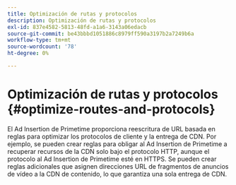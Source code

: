 ```yaml
---
title: Optimización de rutas y protocolos
description: Optimización de rutas y protocolos
exl-id: 837e4582-5813-48fd-a1a6-3143a06edacb
source-git-commit: be43bbbd1051886c8979ff590a3197b2a7249b6a
workflow-type: tm+mt
source-wordcount: '78'
ht-degree: 0%

---
```


# Optimización de rutas y protocolos {#optimize-routes-and-protocols}

El Ad Insertion de Primetime proporciona reescritura de URL basada en reglas para optimizar los protocolos de cliente y la entrega de CDN.  Por ejemplo, se pueden crear reglas para obligar al Ad Insertion de Primetime a recuperar recursos de la CDN solo bajo el protocolo HTTP, aunque el protocolo al Ad Insertion de Primetime esté en HTTPS.  Se pueden crear reglas adicionales que asignen direcciones URL de fragmentos de anuncios de vídeo a la CDN de contenido, lo que garantiza una sola entrega de CDN.
